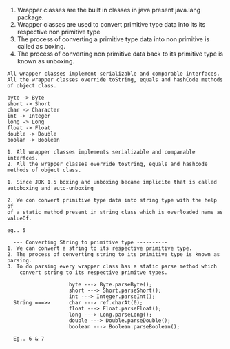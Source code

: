 1. Wrapper classes are the built in classes in java present java.lang package.
2. Wrapper classes are used to convert primitive type data into its
    its respective non primitive type
3. The process of converting a primitive type data into non primitive
    is called as boxing.
4. The process of converting non primitive data back to its primitive type is known
    as unboxing.

   
```
All wrapper classes implement serializable and comparable interfaces.
All the wrapper classes override toString, equals and hashCode methods of object class.

byte -> Byte
short -> Short
char -> Character
int -> Integer
long -> Long
float -> Float
double -> Double
boolan -> Boolean
```

```
1. All wrapper classes implements serializable and comparable interfces.
2. All the wrapper classes override toString, equals and hashcode methods of object class.
```

```
1. Since JDK 1.5 boxing and unboxing became implicite that is called 
autoboxing and auto-unboxing

2. We con convert primitive type data into string type with the help of 
of a static method present in string class which is overloaded name as valueOf.

eg.. 5
```

```
  --- Converting String to primitive type ----------
1. We can convert a string to its respective primitive type.
2. The process of converting string to its primitive type is known as parsing.
3. To do parsing every wrapper class has a static parse method which 
    convert string to its respective primitve types.
    
                    byte ---> Byte.parseByte();
                    short ---> Short.parseShort();
                    int ---> Integer.parseInt();
  String ===>>      char ---> ref.charAt(0);
                    float ---> Float.parseFloat();
                    long ---> Long.parseLong();
                    double ---> Double.parseDouble();
                    boolean ---> Boolean.parseBoolean();
                    
  Eg.. 6 & 7
```